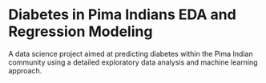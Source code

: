 #  Diabetes in Pima Indians EDA and Regression Modeling
 A data science project aimed at predicting diabetes within the Pima Indian community using a detailed exploratory data analysis and machine learning approach.
